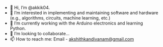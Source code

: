 - 👋 Hi, I’m @akkik04.
- 👀 I’m interested in implementing and maintaining software and hardware (e.g., algorithms, circuits, machine learning, etc.)
- 🌱 I’m currently working with the Arduino electronics and learning Python.
- 🤝 I’m looking to collaborate...
- 📫 How to reach me: Email - akshithkandivanam@gmail.com

<!---
akkik04/akkik04 is a ✨ special ✨ repository because its `README.md` (this file) appears on your GitHub profile.
You can click the Preview link to take a look at your changes.
--->
